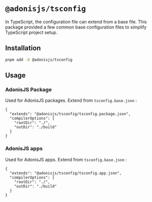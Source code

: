 # `@adonisjs/tsconfig`

In TypeScript, the configuration file can extend from a base file. This package provided a few common base configuration files to simplify TypeScript project setup.

## Installation

```sh
pnpm add -D @adonisjs/tsconfig
```

## Usage

### AdonisJS Package

Used for AdonisJS packages. Extend from `tsconfig.base.json` :

```jsonc
{
  "extends": "@adonisjs/tsconfig/tsconfig.package.json",
  "compilerOptions": {
    "rootDir": "./",
    "outDir": "./build"
  }
}
```

### AdonisJS apps

Used for AdonisJS apps. Extend from `tsconfig.base.json` :

```jsonc
{
  "extends": "@adonisjs/tsconfig/tsconfig.app.json",
  "compilerOptions": {
    "rootDir": "./",
    "outDir": "./build"
  }
}
```
